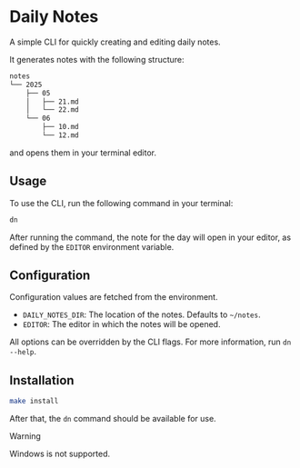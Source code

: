 # Daily Notes
A simple CLI for quickly creating and editing daily notes.

It generates notes with the following structure:
```sh
notes
└── 2025
    ├── 05
    │   ├── 21.md
    │   └── 22.md
    └── 06
        ├── 10.md
        └── 12.md
```
and opens them in your terminal editor.

## Usage
To use the CLI, run the following command in your terminal:
```sh
dn
```

After running the command, the note for the day will open in your editor, as defined by the `EDITOR` environment variable.

## Configuration
Configuration values are fetched from the environment.

- `DAILY_NOTES_DIR`: The location of the notes. Defaults to `~/notes`.
- `EDITOR`: The editor in which the notes will be opened.

All options can be overridden by the CLI flags. For more information, run `dn --help`.

## Installation
```sh
make install
```
After that, the `dn` command should be available for use.

> [!WARNING]  
> Windows is not supported.
